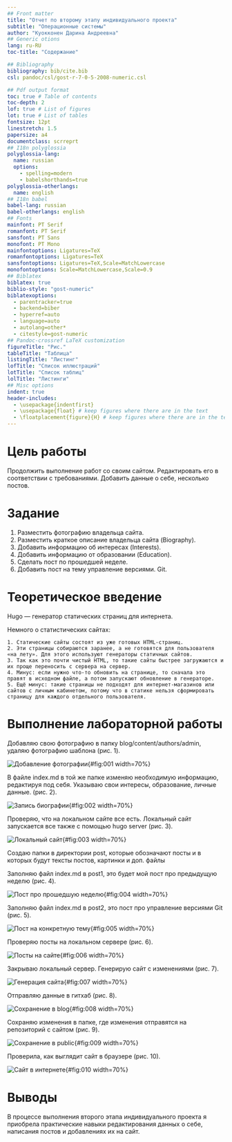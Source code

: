 ```yaml
---
## Front matter
title: "Отчет по второму этапу индивидуального проекта"
subtitle: "Операционные системы"
author: "Куокконен Дарина Андреевна"
## Generic otions
lang: ru-RU
toc-title: "Содержание"

## Bibliography
bibliography: bib/cite.bib
csl: pandoc/csl/gost-r-7-0-5-2008-numeric.csl

## Pdf output format
toc: true # Table of contents
toc-depth: 2
lof: true # List of figures
lot: true # List of tables
fontsize: 12pt
linestretch: 1.5
papersize: a4
documentclass: scrreprt
## I18n polyglossia
polyglossia-lang:
  name: russian
  options:
	- spelling=modern
	- babelshorthands=true
polyglossia-otherlangs:
  name: english
## I18n babel
babel-lang: russian
babel-otherlangs: english
## Fonts
mainfont: PT Serif
romanfont: PT Serif
sansfont: PT Sans
monofont: PT Mono
mainfontoptions: Ligatures=TeX
romanfontoptions: Ligatures=TeX
sansfontoptions: Ligatures=TeX,Scale=MatchLowercase
monofontoptions: Scale=MatchLowercase,Scale=0.9
## Biblatex
biblatex: true
biblio-style: "gost-numeric"
biblatexoptions:
  - parentracker=true
  - backend=biber
  - hyperref=auto
  - language=auto
  - autolang=other*
  - citestyle=gost-numeric
## Pandoc-crossref LaTeX customization
figureTitle: "Рис."
tableTitle: "Таблица"
listingTitle: "Листинг"
lofTitle: "Список иллюстраций"
lotTitle: "Список таблиц"
lolTitle: "Листинги"
## Misc options
indent: true
header-includes:
  - \usepackage{indentfirst}
  - \usepackage{float} # keep figures where there are in the text
  - \floatplacement{figure}{H} # keep figures where there are in the text
---
```


# Цель работы

 Продолжить выполнение работ со своим сайтом. Редактировать его в соответствии с требованиями. Добавить данные о себе, несколько постов.

# Задание

 1. Разместить фотографию владельца сайта.
 2. Разместить краткое описание владельца сайта (Biography).
 3. Добавить информацию об интересах (Interests).
 4. Добавить информацию от образовании (Education).
 5. Сделать пост по прошедшей неделе.
 6. Добавить пост на тему управление версиями. Git.

# Теоретическое введение

 Нugo — генератор статических страниц для интернета.

 Немного о статистических сайтах:

    1. Статические сайты состоят из уже готовых HTML-страниц.
    2. Эти страницы собираются заранее, а не готовятся для пользователя «на лету». Для этого используют генераторы статичных сайтов.
    3. Так как это почти чистый HTML, то такие сайты быстрее загружаются и их проще переносить с сервера на сервер.
    4. Минус: если нужно что-то обновить на странице, то сначала это правят в исходном файле, а потом запускают обновление в генераторе.
    5. Ещё минус: такие страницы не подходят для интернет-магазинов или сайтов с личным кабинетом, потому что в статике нельзя сформировать страницу для каждого отдельного пользователя.

# Выполнение лабораторной работы

 Добавляю свою фотографию в папку blog/content/authors/admin, удаляю фотографию шаблона (рис. 1).

![Добавление фотографии](image/1.png){#fig:001 width=70%}

 В файле index.md в той же папке изменяю необходимую информацию, редактируя под себя. Указываю свои интересы, образование, личные данные. (рис. 2).

![Запись биографии](image/2.png){#fig:002 width=70%}

 Проверяю, что на локальном сайте все есть. Локальный сайт запускается все также с помощью hugo server (рис. 3).

![Локальный сайт](image/3.png){#fig:003 width=70%}

 Создаю папки в директории post, которые обозначают посты и в которых будут тексты постов, картинки и доп. файлы

 Заполняю файл index.md в post1, это будет мой пост про предыдущую неделю (рис. 4).

![Пост про прошедшую неделю](image/4.png){#fig:004 width=70%}

 Заполняю файл index.md в post2, это пост про управление версиями Git (рис. 5).

![Пост на конкретную тему](image/5.png){#fig:005 width=70%}

 Проверяю посты на локальном сервере (рис. 6).

![Посты на сайте](image/6.png){#fig:006 width=70%}

 Закрываю локальный сервер. Генерирую сайт с изменениями (рис. 7).

![Генерация сайта](image/7.png){#fig:007 width=70%}

 Отправляю данные в гитхаб  (рис. 8).

![Сохранение в blog](image/8.png){#fig:008 width=70%}

 Сохраняю изменения в папке, где изменения отправятся на репозиторий с сайтом (рис. 9).

![Сохранение в public](image/9.png){#fig:009 width=70%}

 Проверила, как выглядит сайт в браузере (рис. 10).

![Сайт в интернете](image/10.png){#fig:010 width=70%}

# Выводы

 В процессе выполнения второго этапа индивидуального проекта я приобрела практические навыки редактирования данных о себе, написания постов и добавлениях их на сайт.

